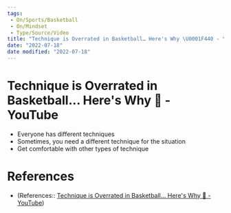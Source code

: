```yaml
---
tags:
 - On/Sports/Basketball
 - On/Mindset
 - Type/Source/Video
title: "Technique is Overrated in Basketball… Here's Why \U0001F440 - YouTube"
date: "2022-07-18"
date modified: "2022-07-18"
---
```


# Technique is Overrated in Basketball... Here's Why 👀 - YouTube
- Everyone has different techniques
- Sometimes, you need a different technique for the situation
- Get comfortable with other types of technique

# References
- (References:: [Technique is Overrated in Basketball... Here's Why 👀 - YouTube](https://www.youtube.com/watch?v=sMzxfQBl2YA))
